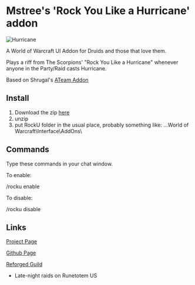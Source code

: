 Mstree's 'Rock You Like a Hurricane' addon
==========================================

![Hurricane](http://img.skitch.com/20101117-edjkbs9wxbjx47aqxudfrpwcph.png)

A World of Warcraft UI Addon for Druids and those that love them.

Plays a riff from The Scorpions' "Rock You Like a Hurricane" whenever anyone in the Party/Raid casts Hurricane.

Based on Shrugal's [ATeam Addon](http://wow.curse.com/downloads/wow-addons/details/ateam.aspx)

Install
-------
1. Download the zip [here](https://github.com/ronbo/Mstree-s--Rock-You-Like-a-Hurricane--Addon/downloads)
2. unzip
3. put RockU folder in the usual place, probably something like: 
...World of Warcraft\Interface\AddOns\

Commands
--------

Type these commands in your chat window.

To enable:

/rocku enable 

To disable:

/rocku disable

Links
-----

[Project Page](http://reforged.posterous.com/rock-you-like-a-hurricane-addon)

[Github Page](https://github.com/ronbo/Mstree-s--Rock-You-Like-a-Hurricane--Addon)

[Reforged Guild](http://www.reforged.dkpsystem.com)
 - Late-night raids on Runetotem US